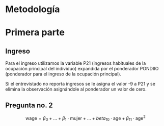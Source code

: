 # Metodología

# Primera parte

## Ingreso

Para el ingreso utilizamos la variable P21 (ingresos habituales de la ocupación principal del individuo) expandida por el ponderador PONDIIO (ponderador para el ingreso de la ocupación principal).

Si el entrevistado no reporta ingresos se le asigna el valor -9 a P21 y se elimina la observación asignándole al ponderador un valor de cero.

## Pregunta no. 2

$$ \text{wage} = \beta_0 + \dots + \beta_1 \cdot \text{mujer} + \dots + beta_10 \cdot \text{age} + \beta_11 \cdot \text{age}^2 $$
